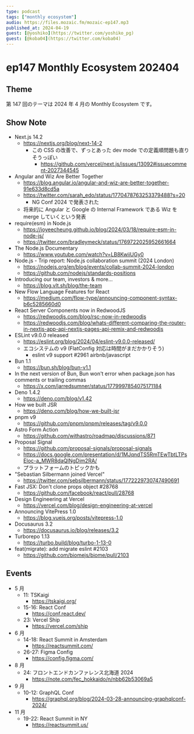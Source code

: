 ```yaml
---
type: podcast
tags: ["monthly ecosystem"]
audio: https://files.mozaic.fm/mozaic-ep147.mp3
published_at: 2024-04-19
guest: [@yoshiko](https://twitter.com/yoshiko_pg)
guest: [@koba04](https://twitter.com/koba04)
---
```


# ep147 Monthly Ecosystem 202404

## Theme

第 147 回のテーマは 2024 年 4 月の Monthly Ecosystem です。

## Show Note

- Next.js 14.2
  - https://nextjs.org/blog/next-14-2
    - この CSS の改善で、ずっとあった dev mode での定義順問題も直りそうっぽい
      - https://github.com/vercel/next.js/issues/13092#issuecomment-2027344545
- Angular and Wiz Are Better Together
  - https://blog.angular.io/angular-and-wiz-are-better-together-91e633d8cd5a
  - https://twitter.com/sarah_edo/status/1770478763253379488?s=20
    - NG Conf 2024 で発表された
  - 将来的に Angular と Google の Internal Framework である Wiz を merge していくという発表
- require(esm) in Node.js
  - https://joyeecheung.github.io/blog/2024/03/18/require-esm-in-node-js/
  - https://twitter.com/bradleymeck/status/1769722025952661664
- The Node.js Documentary
  - https://www.youtube.com/watch?v=LB8KwiiUGy0
- Node.js - Trip report: Node.js collaboration summit (2024 London)
  - https://nodejs.org/en/blog/events/collab-summit-2024-london
  - https://github.com/nodejs/standards-positions
- Introducing our team, investors & more…
  - https://blog.vlt.sh/blog/the-team
- New Flow Language Features for React
  - https://medium.com/flow-type/announcing-component-syntax-b6c5285660d0
- React Server Components now in RedwoodJS
  - https://redwoodjs.com/blog/rsc-now-in-redwoodjs
  - https://redwoodjs.com/blog/whats-different-comparing-the-router-in-nextjs-app-api-nextjs-pages-api-remix-and-redwoodjs
- ESLint v9.0.0 released
  - https://eslint.org/blog/2024/04/eslint-v9.0.0-released/
  - エコシステムの v9 (FlatConfig 対応は時間がまだかかりそう)
    - eslint v9 support #2961 airbnb/javascript
- Bun 1.1
  - https://bun.sh/blog/bun-v1.1
- In the next version of Bun, Bun won't error when package.json has comments or trailing commas
  - https://x.com/jarredsumner/status/1779997854075171184
- Deno 1.4.2
  - https://deno.com/blog/v1.42
- How we built JSR
  - https://deno.com/blog/how-we-built-jsr
- pnpm v9
  - https://github.com/pnpm/pnpm/releases/tag/v9.0.0
- Astro Form Action
  - https://github.com/withastro/roadmap/discussions/871
- Proposal Signal
  - https://github.com/proposal-signals/proposal-signals
  - https://docs.google.com/presentation/d/1MJqndTS5RmTEwTbtLTPsEloc-a_MWR8daQINgDim2RA/
  - プラットフォームのトピックかも
- "Sebastian Silbermann joined Vercel"
  - https://twitter.com/sebsilbermann/status/1772229730747490691
- Fast JSX: Don't clone props object #28768
  - https://github.com/facebook/react/pull/28768
- Design Engineering at Vercel
  - https://vercel.com/blog/design-engineering-at-vercel
- Announcing VitePress 1.0
  - https://blog.vuejs.org/posts/vitepress-1.0
- Docusaurus 3.2
  - https://docusaurus.io/blog/releases/3.2
- Turborepo 1.13
  - https://turbo.build/blog/turbo-1-13-0
- feat(migrate): add migrate eslint #2103
  - https://github.com/biomejs/biome/pull/2103

## Events

- 5 月
  - 11: TSKaigi
    - https://tskaigi.org/
  - 15-16: React Conf
    - https://conf.react.dev/
  - 23: Vercel Ship
    - https://vercel.com/ship
- 6 月
  - 14-18: React Summit in Amsterdam
    - https://reactsummit.com/
  - 26-27: Figma Config
    - https://config.figma.com/
- 8 月
  - 24: フロントエンドカンファレンス北海道 2024
    - https://note.com/fec_hokkaido/n/nbb62b53069a5
- 9 月
  - 10-12: GraphQL Conf
    - https://graphql.org/blog/2024-03-28-announcing-graphqlconf-2024/
- 11 月
  - 19-22: React Summit in NY
    - https://reactsummit.us/